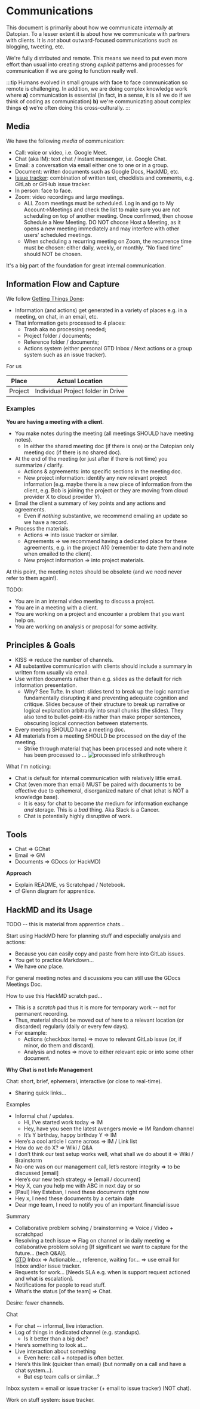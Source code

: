 # Communications

This document is primarily about how we communicate *internally* at Datopian. To a lesser extent it is about how we communicate with partners with clients. It is *not* about outward-focused communications such as blogging, tweeting, etc.

We're fully distributed and remote. This means we need to put even more effort than usual into creating strong *explicit* patterns and processes for communication if we are going to function really well.

:::tip
Humans evolved in small groups with face to face communication so remote is challenging. In addition, we are doing complex knowledge work where **a)** communication is essential (in fact, in a sense, it is all we do if we think of coding as communication) **b)** we're communicating about complex things **c)** we're often doing this cross-culturally.
:::

## Media

We have the following *media* of communication:

* Call: voice or video, i.e. Google Meet.
* Chat (aka IM): text chat / instant messenger, i.e. Google Chat.
* Email: a conversation via email either one to one or in a group.
* Document: written documents such as Google Docs, HackMD, etc.
* [Issue tracker](https://playbook.datopian.com/issues-tasks/#creating-issues): combination of written text, checklists and comments, e.g. GitLab or GitHub issue tracker.
* In person: face to face.
* Zoom: video recordings and large meetings.
    * ALL Zoom meetings must be scheduled. Log in and go to My Account->Meetings and check the list to make sure you are not scheduling on top of another meeting. Once confirmed, then choose Schedule a New Meeting. DO NOT choose Host a Meeting, as it opens a new meeting immediately and may interfere with other users' scheduled meetings.
    * When scheduling a recurring meeting on Zoom, the recurrence time must be chosen: either daily, weekly, or monthly. “No fixed time” should NOT be chosen.

It's a big part of the foundation for great internal communication.

## Information Flow and Capture

We follow [Getting Things Done][gtd]:

* Information (and actions) get generated in a variety of places e.g. in a meeting, on chat, in an email, etc.
* That information gets processed to 4 places:
  * Trash aka no processing needed;
  * Project folder / documents;
  * Reference folder / documents;
  * Actions system (either personal GTD Inbox / Next actions or a group system such as an issue tracker).

[gtd]: [/getting-things-done]

For us

| Place  | Actual Location |
|--------|-----------------|
| Project | Individual Project folder in Drive |

### Examples

**You are having a meeting with a client**.

* You make notes during the meeting (all meetings SHOULD have meeting notes).
  * In either the shared meeting doc (if there is one) or the Datopian only meeting doc (if there is no shared doc).
* At the end of the meeting (or just after if there is not time) you summarize / clarify.
  * Actions & agreements: into specific sections in the meeting doc.
  * New project information: identify any new relevant project information (e.g. maybe there is a new piece of information from the client, e.g. Bob is joining the project or they are moving from cloud provider X to cloud provider Y).
* Email the client a summary of key points and any actions and agreements.
  * Even if *nothing* substantive, we recommend emailing an update so we have a record.
* Process the materials.
  * Actions => into issue tracker or similar.
  * Agreements => we recommend having a dedicated place for these agreements, e.g. in the project A10 (remember to date them and note when emailed to the client).
  * New project information => into project materials.

At this point, the meeting notes should be obsolete (and we need never refer to them again!).

TODO:

* You are in an internal video meeting to discuss a project.
* You are in a meeting with a client.
* You are working on a project and encounter a problem that you want help on.
* You are working on analysis or proposal for some activity.

## Principles & Goals

* KISS => reduce the number of channels.
* All substantive communication with clients should include a summary in written form usually via email.
* Use written documents rather than e.g. slides as the default for rich information presentation.
  * Why? See Tufte. In short: slides tend to break up the logic narrative fundamentally disrupting it and preventing adequate cognition and critique. Slides because of their structure to break up narrative or logical explanation arbitrarily into small chunks (the slides). They also tend to bullet-point-itis rather than make proper sentences, obscuring logical connection between statements.
* Every meeting SHOULD have a meeting doc.
* All materials from a meeting SHOULD be processed on the day of the meeting.
  * Strike through material that has been processed and note where it has been processed to ... ![processed info strikethrough](./processed-info-strikethrough.png)

What I'm noticing:

* Chat is default for internal communication with relatively little email.
* Chat (even more than email) MUST be paired with documents to be effective due to ephemeral, disorganized nature of chat (chat is NOT a knowledge base).
  * It is easy for chat to become *the* medium for information exchange *and* storage. This is a *bad* thing. Aka Slack is a Cancer.
  * Chat is potentially highly disruptive of work.

## Tools

* Chat => GChat
* Email => GM
* Documents => GDocs (or HackMD)

**Approach**

* Explain README, vs Scratchpad / Notebook.
* cf Glenn diagram for apprentice.

## HackMD and its Usage

TODO -- this is material from apprentice chats...

Start using HackMD here for planning stuff and especially analysis and actions:

* Because you can easily copy and paste from here into GitLab issues.
* You get to practice Markdown...
* We have *one* place.

For general meeting notes and discussions you can still use the GDocs Meetings Doc.

How to use this HackMD scratch pad...

* This is a *scratch* pad thus it is more for temporary work -- not for permanent recording.
* Thus, material should be moved out of here to a relevant location (or discarded) regularly (daily or every few days).
* For example:
  * Actions (checkbox items) => move to relevant GitLab issue (or, if minor, do them and discard).
  * Analysis and notes => move to either relevant epic or into some other document.

**Why Chat is not Info Management**

Chat: short, brief, ephemeral, interactive (or close to real-time).

* Sharing quick links…

Examples

* Informal chat / updates.
  * Hi, I’ve started work today => IM
  * Hey, have you seen the latest avengers movie => IM Random channel
  * It’s Y birthday, happy birthday Y => IM
* Here’s a cool article I came across => IM / Link list
* How do we do X? => Wiki / Q&A
* I don’t think our test setup works well, what shall we do about it => Wiki / Brainstorm
* No-one was on our management call, let’s restore integrity => to be discussed [email]
* Here’s our new tech strategy => [email / document]
* Hey X, can you help me with ABC in next day or so
* [Paul] Hey Esteban, I need these documents right now
* Hey x, I need these documents by a certain date
* Dear mge team, I need to notify you of an important financial issue

Summary

* Collaborative problem solving / brainstorming => Voice / Video + scratchpad
* Resolving a tech issue => Flag on channel or in daily meeting => collaborative problem solving [If significant we want to capture for the future… (tech Q&A)].
* [GTD] Inbox => Actionable…, reference, waiting for…  => use email for Inbox and/or issue tracker.
* Requests for work… [Needs SLA e.g. when is support request actioned and what is escalation].
* Notifications for people to read stuff.
* What’s the status [of the team] => Chat.

Desire: fewer channels.

Chat

* For chat -- informal, live interaction.
* Log of things in dedicated channel (e.g. standups).
  * Is it better than a big doc?
* Here’s something to look at…
* Live interaction about something
  * Even here: call + notepad is often better.
* Here’s this link (quicker than email) (but normally on a call and have a chat system…).
  * But esp team calls or similar…?

Inbox system = email or issue tracker (+ email to issue tracker) (NOT chat).

Work on stuff system: issue tracker.
